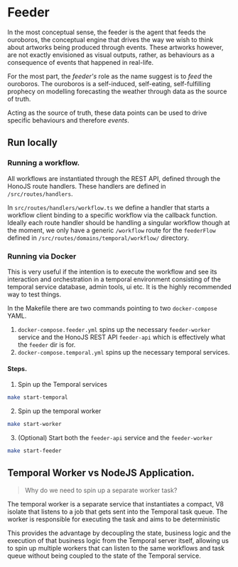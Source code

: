# Feeder
In the most conceptual sense, the feeder is the agent that feeds the ouroboros, the conceptual engine that drives the way we wish to think  about artworks being produced through events. These artworks however, are not exactly envisioned as visual outputs, rather, as behaviours as a consequence of events that happened in real-life.

For the most part, the *feeder's* role as the name suggest is to *feed* the ouroboros. The ouroboros is a self-induced, self-eating, self-fulfilling prophecy on modelling forecasting the weather through data as the source of truth. 

Acting as the source of truth, these data points can be used to drive specific behaviours and therefore *events*. 

## Run locally

### Running a workflow.
All workflows are instantiated through the REST API, defined through the HonoJS route handlers. These handlers are defined in `/src/routes/handlers`.  

In `src/routes/handlers/workflow.ts` we define a handler that starts a workflow client binding to a specific workflow via the callback function. Ideally each route handler should be handling a singular workflow though at the moment, we only have a generic `/workflow` route for the `feederFlow` defined in `/src/routes/domains/temporal/workflow/` directory.

### Running via Docker
This is very useful if the intention is to execute the workflow and see its interaction and orchestration in a temporal environment consisting of the temporal service database, admin tools, ui etc. It is the highly recommended way to test things.

In the Makefile there are two commands pointing to two `docker-compose` YAML.

1. `docker-compose.feeder.yml` spins up the necessary `feeder-worker` service and the HonoJS REST API `feeder-api` which is effectively what the `feeder` dir is for.
2. `docker-compose.temporal.yml` spins up the necessary temporal services.

#### Steps.
1. Spin up the Temporal services
```bash
make start-temporal
```

2. Spin up the temporal worker
```sh
make start-worker
```

3. (Optional) Start both the `feeder-api` service and the `feeder-worker`
```bash
make start-feeder
```

## Temporal Worker vs NodeJS Application.

> Why do we need to spin up a separate worker task?

The temporal worker is a separate service that instantiates a compact, V8 isolate that listens to a job that gets sent into the Temporal task queue. The worker is responsible for executing the task and aims to be deterministic  

This provides the advantage by decoupling the state, business logic and the execution of that business logic from the Temporal server itself, allowing us to spin up multiple workers that can listen to the same workflows and task queue without being coupled to the state of the Temporal service.
